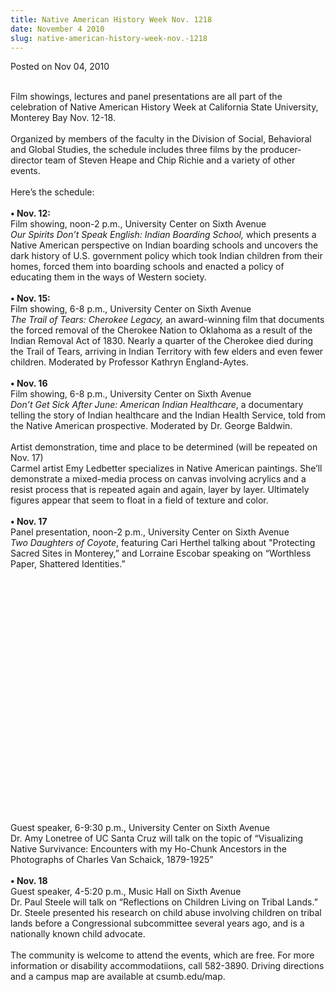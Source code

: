 ```yaml
---
title: Native American History Week Nov. 1218
date: November 4 2010
slug: native-american-history-week-nov.-1218
---
```


 



<span class="date">Posted on Nov 04, 2010    </span>
<p><br>
Film showings, lectures and panel presentations are all part of the
celebration of Native American History Week at California State
University, Monterey Bay Nov. 12-18.<br>
<br>
Organized by members of the faculty in the Division of Social,
Behavioral and Global Studies, the schedule includes three films by
the producer-director team of Steven Heape and Chip Richie and a
variety of other events.<br>
<br>
Here&#x2019;s the schedule:<br>
<br>
<strong>&#x2022; Nov. 12:</strong><br>
Film showing, noon-2 p.m., University Center on Sixth Avenue<br>
<em>Our Spirits Don&#x2019;t Speak English: Indian Boarding School,</em>
which presents a Native American perspective on Indian boarding
schools and uncovers the dark history of U.S. government policy
which took Indian children from their homes, forced them into
boarding schools and enacted a policy of educating them in the ways
of Western society.<br>
<br>
<strong>&#x2022; Nov. 15:</strong><br>
Film showing, 6-8 p.m., University Center on Sixth Avenue<br>
<em>The Trail of Tears: Cherokee Legacy,</em> an award-winning film
that documents the forced removal of the Cherokee Nation to
Oklahoma as a result of the Indian Removal Act of 1830. Nearly a
quarter of the Cherokee died during the Trail of Tears, arriving in
Indian Territory with few elders and even fewer children. Moderated
by Professor Kathryn England-Aytes.<br>
<br>
<strong>&#x2022; Nov. 16</strong><br>
Film showing, 6-8 p.m., University Center on Sixth Avenue<br>
<em>Don&#x2019;t Get Sick After June: American Indian Healthcare</em>, a
documentary telling the story of Indian healthcare and the Indian
Health Service, told from the Native American prospective.
Moderated by Dr. George Baldwin.<br>
<br>
Artist demonstration, time and place to be determined (will be
repeated on Nov. 17)<br>
Carmel artist Emy Ledbetter specializes in Native American
paintings. She&#x2019;ll demonstrate a mixed-media process on canvas
involving acrylics and a resist process that is repeated again and
again, layer by layer. Ultimately figures appear that seem to float
in a field of texture and color.<br>
<br>
<strong>&#x2022; Nov. 17</strong><br>
Panel presentation, noon-2 p.m., University Center on Sixth
Avenue<br>
<em>Two Daughters of Coyote</em>, featuring Cari Herthel talking
about &quot;Protecting Sacred Sites in Monterey,&#x201D; and Lorraine Escobar
speaking on &#x201C;Worthless Paper, Shattered Identities.&#x201D;</br></br></br></br></br></br></br></br></br></br></br></br></br></br></br></br></br></br></br></br></br></br></br></br></p>
<p>Guest speaker, 6-9:30 p.m., University Center on Sixth
Avenue<br>
Dr. Amy Lonetree of UC Santa Cruz will talk on the topic of
&#x201C;Visualizing Native Survivance: Encounters with my Ho-Chunk
Ancestors in the Photographs of Charles Van Schaick,
1879-1925&#x201D;<br>
<br>
<strong>&#x2022; Nov. 18</strong><br>
Guest speaker, 4-5:20 p.m., Music Hall on Sixth Avenue<br>
Dr. Paul Steele will talk on &#x201C;Reflections on Children Living on
Tribal Lands.&#x201D; Dr. Steele presented his research on child abuse
involving children on tribal lands before a Congressional
subcommittee several years ago, and is a nationally known child
advocate.<br>
<br>
The community is welcome to attend the events, which are free. For
more information or disability accommodatiions, call 582-3890.
Driving directions and a campus map are available at
csumb.edu/map.<br>
&#xA0;</br></br></br></br></br></br></br></br></p>





 
